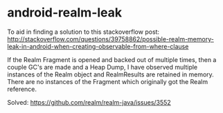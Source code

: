 # android-realm-leak
To aid in finding a solution to this stackoverflow post: http://stackoverflow.com/questions/39758862/possible-realm-memory-leak-in-android-when-creating-observable-from-where-clause

If the Realm Fragment is opened and backed out of multiple times, then a couple GC's are made and a Heap Dump, I have observed multiple instances of the Realm object and RealmResults are retained in memory. There are no instances of the Fragment which originally got the Realm reference.

Solved: https://github.com/realm/realm-java/issues/3552
